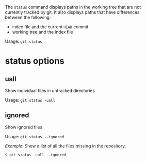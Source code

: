 The `status` command displays paths in the working tree that are not currently tracked by git. It also displays paths that have differences between the following:
- index file and the current `HEAD` commit
- working tree and the index file

Usage: `git status`

# status options

## uall
Show individual files in untracked directories

Usage: `git status -uall`


## ignored
Show ignored files.

Usage: `git status --ignored`

*Example*: Show a list of all the files missing in the repository.
```shell
$ git status -uall --ignored
```